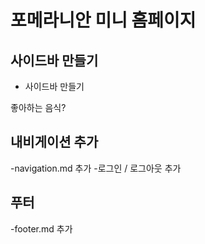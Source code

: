 # 포메라니안 미니 홈페이지

## 사이드바 만들기

- 사이드바 만들기

좋아하는 음식?

## 내비게이션 추가

-navigation.md 추가 -로그인 / 로그아웃 추가

## 푸터

-footer.md 추가
